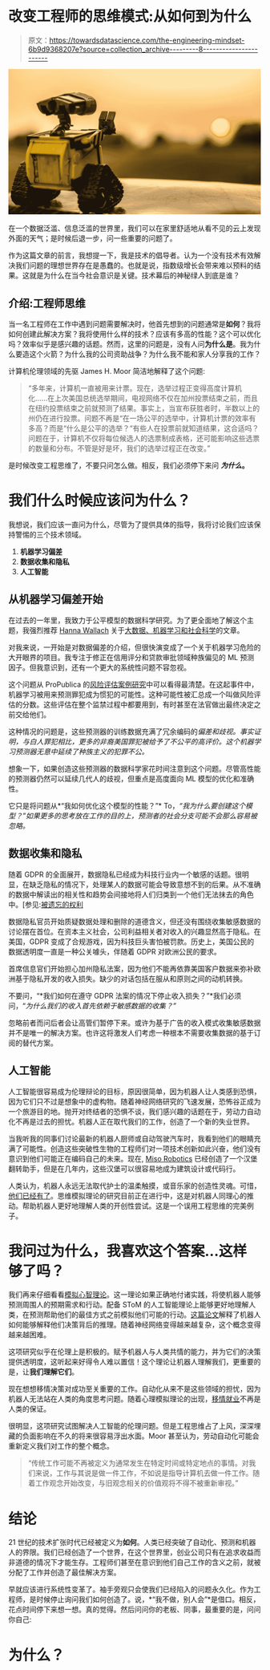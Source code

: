 # 改变工程师的思维模式:从如何到为什么

> 原文：<https://towardsdatascience.com/the-engineering-mindset-6b9d9368207e?source=collection_archive---------8----------------------->

![](img/046cb2c15b8eb2efd46ff68a54eb6b25.png)

在一个数据泛滥、信息泛滥的世界里，我们可以在家里舒适地从看不见的云上发现外面的天气；是时候后退一步，问一些重要的问题了。

作为这篇文章的前言，我想提一下，我是技术的倡导者。认为一个没有技术有效解决我们问题的理想世界存在是愚蠢的。也就是说，指数级增长会带来难以预料的结果。这就是为什么在当今社会意识是关键。技术幕后的神秘绿人到底是谁？

## 介绍:工程师思维

当一名工程师在工作中遇到问题需要解决时，他首先想到的问题通常是**如何**？我将如何创建此解决方案？我将使用什么样的技术？应该有多高的性能？这个可以优化吗？效率似乎是感兴趣的话题。然而，这里的问题是，没有人问**为什么是**。我为什么要造这个火箭？为什么我的公司资助战争？为什么我不能和家人分享我的工作？

计算机伦理领域的先驱 James H. Moor 简洁地解释了这个问题:

> “多年来，计算机一直被用来计票。现在，选举过程正变得高度计算机化……在上次美国总统选举期间，电视网络不仅在加州投票结束之前，而且在纽约投票结束之前就预测了结果。事实上，当宣布获胜者时，半数以上的州仍在进行投票。问题不再是“在一场公平的选举中，计算机计票的效率有多高？而是“什么是公平的选举？“有些人在投票前就知道结果，这合适吗？问题在于，计算机不仅将每位候选人的选票制成表格，还可能影响这些选票的数量和分布。不管是好是坏，我们的选举过程正在改变。”

是时候改变工程思维了，不要只问怎么做。相反，我们必须停下来问 ***为什么*。**

# 我们什么时候应该问为什么？

我想说，我们应该一直问为什么，尽管为了提供具体的指导，我将讨论我们应该保持警惕的三个技术领域。

1.  **机器学习偏差**
2.  **数据收集和隐私**
3.  **人工智能**

## 从机器学习偏差开始

在过去的一年里，我致力于公平模型的数据科学研究。为了更全面地了解这个主题，我强烈推荐 [Hanna Wallach](https://medium.com/u/f3d398e4ca62?source=post_page-----6b9d9368207e--------------------------------) 关于[大数据、机器学习和社会科学](https://medium.com/@hannawallach/big-data-machine-learning-and-the-social-sciences-927a8e20460d)的文章。

对我来说，一开始是对数据偏差的介绍，但很快演变成了一个关于机器学习危险的大开眼界的项目。我专注于修正在信用评分和贷款审批领域种族偏见的 ML 预测因子。但我意识到，还有一个更大的系统性问题不容忽视。

这个问题从 ProPublica 的[风险评估案例研究](https://www.propublica.org/article/how-we-analyzed-the-compas-recidivism-algorithm)中可以看得最清楚。在这起事件中，机器学习被用来预测罪犯成为惯犯的可能性。这种可能性被汇总成一个叫做风险评估的分数。这些评估在整个监禁过程中都要用到，有时甚至在法官做出最终决定之前交给他们。

这种情况的问题是，这些预测器的训练数据充满了冗余编码的*偏差和歧视。事实证明，与白人罪犯相比，更多的非裔美国罪犯被给予了不公平的高评价。这个机器学习预测器无意中延续了种族主义的犯罪不公。*

想象一下，如果创造这些预测器的数据科学家花时间注意到这个问题。尽管高性能的预测器仍然可以延续几代人的歧视，但重点是高度面向 ML 模型的优化和准确性。

它只是将问题从*“我如何优化这个模型的性能？”* To，*“我为什么要创建这个模型？”如果更多的思考放在工作的目的上，预测者的社会分支可能不会那么容易被忽略。*

## 数据收集和隐私

随着 GDPR 的全面展开，数据隐私已经成为科技行业内一个敏感的话题。很明显，在缺乏隐私的情况下，处理某人的数据可能会导致意想不到的后果。从不准确的数据中解读出的相关性和趋势会间接地将人们归类到一个他们无法抹去的角色中。[参见:[被遗忘的权利](https://gdpr-info.eu/issues/right-to-be-forgotten/)

数据隐私官员开始质疑数据处理和删除的道德含义，但还没有围绕收集敏感数据的讨论摆在首位。在资本主义社会，公司利益相关者对收入的兴趣显然高于隐私。在美国，GDPR 变成了合规游戏，因为科技巨头害怕被罚款。历史上，美国公民的数据透明度一直是一种公关噱头，伴随着 GDPR 对欧洲公民的要求。

首席信息官们开始担心加州隐私法案，因为他们不能再依靠美国客户数据来弥补欧洲基于隐私开发的收入损失。缺少的对话包括在服从和原则之间的动机转换。

不要问，“*我们如何在遵守 GDPR 法案的情况下停止收入损失？”*我们必须问，“*为什么我们的收入首先依赖于敏感数据的收集？”*

忽略前者而问后者会让高管们暂停下来。或许为基于广告的收入模式收集敏感数据并不是唯一的解决方案。也许这将激发人们考虑一种根本不需要收集数据的基于订阅的替代方案。

## 人工智能

人工智能很容易成为伦理辩论的目标，原因很简单，因为机器人让人类感到恐惧，因为它们只不过是想象中的虚构物。随着神经网络研究的飞速发展，恐怖谷正成为一个旅游目的地。抛开对终结者的恐惧不谈，我们感兴趣的话题在于，劳动力自动化不再是过去的担忧。机器人正在取代我们的工作，创造了一个新的失业世界。

当我听我的同事们讨论最新的机器人厨师或自动驾驶汽车时，我看到他们的眼睛充满了可能性。创造这些突破性生物的工程师们对一项技术创新如此兴奋，他们没有意识到他们可能正在编码自己的未来。现在, [Miso Robotics](https://misorobotics.com/) 已经创造了一个汉堡翻转助手，但是在几年内，这些汉堡可以很容易地成为建筑设计或代码行。

人类认为，机器人永远无法取代护士的温柔触摸，或音乐家的创造性灵魂。可惜，[他们已经有了](https://www.youtube.com/watch?v=7Pq-S557XQU)。思维模拟理论的研究目前正在进行中，这是对机器人同理心的推动。帮助机器人更好地理解人类的开创性尝试。这是一个误用工程思维的完美例子。

# 我问过为什么，我喜欢这个答案…这样够了吗？

我们再来仔细看看[模拟心智理论](https://www.scientificamerican.com/article/how-to-make-a-robot-use-theory-of-mind/)。这一理论如果正确地付诸实践，将使机器人能够预测周围人的预期需求和行动。配备 SToM 的人工智能理论上能够更好地理解人类，在预测帮助他们的最佳方式之前模拟他们可能的行动。[这篇论文](https://arxiv.org/pdf/1802.08129.pdf)解释了机器人如何能够解释他们决策背后的推理。随着神经网络变得越来越复杂，这个概念变得越来越困难。

这项研究似乎在伦理上是积极的。赋予机器人与人类共情的能力，并为它们的决策提供透明度，这听起来好得令人难以置信！这个理论让机器人理解我们，更重要的是，让**我们理解它们**。

现在想想移情决策对成功至关重要的工作。自动化从来不是这些领域的担忧，因为机器人无法站在人类的角度思考问题。随着心理模拟理论的出现，[移情就业](https://www.forbes.com/sites/mohanbirsawhney/2018/03/10/as-robots-threaten-more-jobs-human-skills-will-save-us/#5eb7a4ad3fce)不再是人类的保证。

很明显，这项研究试图解决人工智能的伦理问题。但是工程思维占了上风，深深埋藏的负面影响在不久的将来很容易浮出水面。Moor 甚至认为，劳动自动化可能会重新定义我们对工作的整个概念。

> “传统工作可能不再被定义为通常发生在特定时间或特定地点的事情。对我们来说，工作与其说是做一件工作，不如说是指导计算机去做一件工作。随着工作观念开始改变，与旧观念相关的价值观将不得不被重新审视。”

# 结论

21 世纪的技术扩张时代已经被定义为**如何**。人类已经突破了自动化、预测和机器人的界限。我们已经创造了一个世界，在这个世界里，创业公司只有在追求收益而非道德的情况下才能生存。工程师们甚至在意识到他们自己工作的含义之前，就被分配了工作并创造了最佳解决方案。

早就应该进行系统性变革了。袖手旁观只会使我们已经陷入的问题永久化。作为工程师，是时候停止询问我们如何创造了。说，*“我不做，别人会”*是借口。相反，花点时间停下来想一想。真的觉得。然后问问你的老板、同事，最重要的是，问问你自己:

# **为什么？**